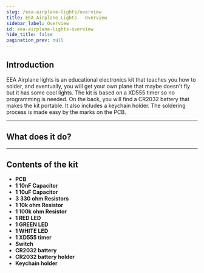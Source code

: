 ```yaml
---
slug: /eea-airplane-lights/overview
title: EEA Airplane Lights - Overview
sidebar_label: Overview
id: eea-airplane-lights-overview
hide_title: false
pagination_prev: null
---
```



## Introduction

EEA Airplane lights is an educational electronics kit that teaches you how to solder, and eventually, you will get your own plane that maybe doesn't fly but it has some cool lights. The kit is based on a XD555 timer so no programming is needed. On the back, you will find a CR2032 battery that makes the kit portable. It also includes a keychain holder. The soldering process is made easy by the marks on the PCB.

---

## What does it do?

---

## Contents of the kit

- **PCB**
- **1 10nF Capacitor**
- **1 10uF Capacitor**
- **3 330 ohm Resistors**
- **1 10k ohm Resistor**
- **1 100k ohm Resistor**
- **1 RED LED**
- **1 GREEN LED**
- **1 WHITE LED**
- **1 XD555 timer**
- **Switch**
- **CR2032 battery**
- **CR2032 battery holder**
- **Keychain holder**